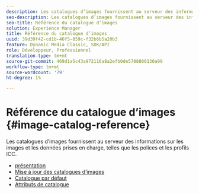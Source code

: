 ```yaml
---
description: Les catalogues d’images fournissent au serveur des informations sur les images et les données prises en charge, telles que les polices et les profils ICC.
seo-description: Les catalogues d’images fournissent au serveur des informations sur les images et les données prises en charge, telles que les polices et les profils ICC.
seo-title: Référence du catalogue d’images
solution: Experience Manager
title: Référence du catalogue d’images
uuid: 39d39f42-cd1b-46f5-859c-f32b6b5a20b3
feature: Dynamic Media Classic, SDK/API
role: Développeur, Professionnel
translation-type: tm+mt
source-git-commit: 469d1a5c43a972116a8a2efb0de5708800130a99
workflow-type: tm+mt
source-wordcount: '79'
ht-degree: 1%

---
```



# Référence du catalogue d’images {#image-catalog-reference}

Les catalogues d’images fournissent au serveur des informations sur les images et les données prises en charge, telles que les polices et les profils ICC.

* [présentation](/help/aem-is-ir-api/is-api/image-catalog/image-serving-api-ref/c-image-catalog-reference/c-overview/c-overview.md)
* [Mise à jour des catalogues d’images](/help/aem-is-ir-api/is-api/image-catalog/image-serving-api-ref/c-image-catalog-reference/c-overview/c-updating-image-catalogs.md)
* [Catalogue par défaut](/help/aem-is-ir-api/is-api/image-catalog/image-serving-api-ref/c-image-catalog-reference/c-overview/c-default-catalog.md)
* [Attributs de catalogue](/help/aem-is-ir-api/is-api/image-catalog/image-serving-api-ref/c-image-catalog-reference/c-overview/c-catalog-attributes/c-catalog-attributes.md)
